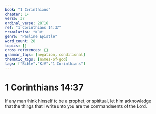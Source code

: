 ```yaml
---
book: "1 Corinthians"
chapter: 14
verse: 37
ordinal_verse: 28716
ref: "1 Corinthians 14:37"
translation: "KJV"
genre: "Pauline Epistle"
word_count: 28
topics: []
cross_references: []
grammar_tags: [negation, conditional]
thematic_tags: [names-of-god]
tags: ["Bible","KJV","1 Corinthians"]
---
```


# 1 Corinthians 14:37

If any man think himself to be a prophet, or spiritual, let him acknowledge that the things that I write unto you are the commandments of the Lord.
